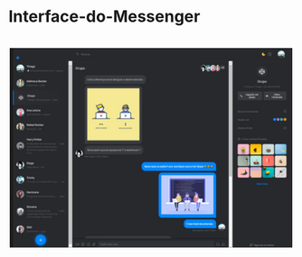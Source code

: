 # Interface-do-Messenger
<h1 align="center">
    <img alt="terminal" title="terminal" src="https://github.com/IamThiago-IT/Interface-do-Messenger/blob/master/Src/WhatsApp%20Image%202020-05-11%20at%204.38.15%20PM.jpeg" width="500px" />
</h1>
